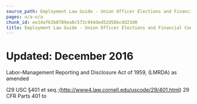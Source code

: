 ```yaml
---
source_path: Employment Law Guide - Union Officer Elections and Financial Controls.md
pages: n/a-n/a
chunk_id: ee14af63b8789ea8c572c944ded52d58bcdd23d0
title: Employment Law Guide - Union Officer Elections and Financial Controls
---
```

# Updated: December 2016

Labor-Management Reporting and Disclosure Act of 1959, (LMRDA) as amended

(29 USC §401 et seq.;(http://www4.law.cornell.edu/uscode/29/401.html) 29 CFR Parts 401 to

